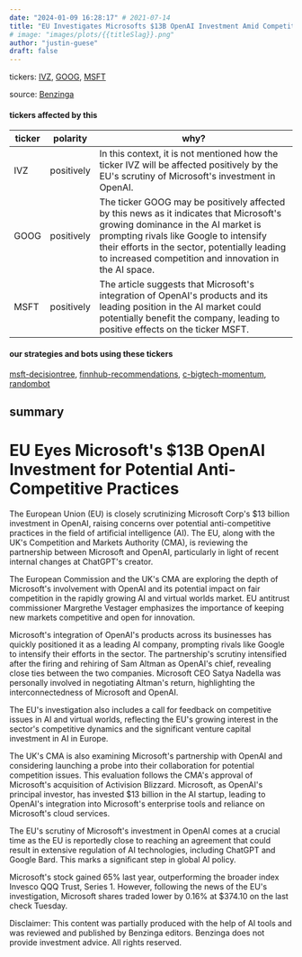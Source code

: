 ```yaml
---
date: "2024-01-09 16:28:17" # 2021-07-14
title: "EU Investigates Microsofts $13B OpenAI Investment Amid Competition Concerns"
# image: "images/plots/{{titleSlag}}.png"
author: "justin-guese"
draft: false
---
```

tickers: <a href='https://finance.yahoo.com/quote/IVZ' target='_blank'>IVZ</a>, <a href='https://finance.yahoo.com/quote/GOOG' target='_blank'>GOOG</a>, <a href='https://finance.yahoo.com/quote/MSFT' target='_blank'>MSFT</a> 

source: <a href='https://www.benzinga.com/government/24/01/36554760/eu-eyes-microsofts-13b-openai-investment-for-potential-anti-competitive-practices' target='_blank'>Benzinga</a>

#### tickers affected by this

| ticker | polarity | why? |
|------------|------------|------------|
| IVZ | positively | In this context, it is not mentioned how the ticker IVZ will be affected positively by the EU's scrutiny of Microsoft's investment in OpenAI. |
| GOOG | positively | The ticker GOOG may be positively affected by this news as it indicates that Microsoft's growing dominance in the AI market is prompting rivals like Google to intensify their efforts in the sector, potentially leading to increased competition and innovation in the AI space. |
| MSFT | positively | The article suggests that Microsoft's integration of OpenAI's products and its leading position in the AI market could potentially benefit the company, leading to positive effects on the ticker MSFT. |



#### our strategies and bots using these tickers

[msft-decisiontree](/strategies/msft-decisiontree), [finnhub-recommendations](/strategies/finnhub-recommendations), [c-bigtech-momentum](/strategies/c-bigtech-momentum), [randombot](/strategies/randombot)

## summary

# EU Eyes Microsoft's $13B OpenAI Investment for Potential Anti-Competitive Practices

The European Union (EU) is closely scrutinizing Microsoft Corp's $13 billion investment in OpenAI, raising concerns over potential anti-competitive practices in the field of artificial intelligence (AI). The EU, along with the UK's Competition and Markets Authority (CMA), is reviewing the partnership between Microsoft and OpenAI, particularly in light of recent internal changes at ChatGPT's creator.

The European Commission and the UK's CMA are exploring the depth of Microsoft's involvement with OpenAI and its potential impact on fair competition in the rapidly growing AI and virtual worlds market. EU antitrust commissioner Margrethe Vestager emphasizes the importance of keeping new markets competitive and open for innovation.

Microsoft's integration of OpenAI's products across its businesses has quickly positioned it as a leading AI company, prompting rivals like Google to intensify their efforts in the sector. The partnership's scrutiny intensified after the firing and rehiring of Sam Altman as OpenAI's chief, revealing close ties between the two companies. Microsoft CEO Satya Nadella was personally involved in negotiating Altman's return, highlighting the interconnectedness of Microsoft and OpenAI.

The EU's investigation also includes a call for feedback on competitive issues in AI and virtual worlds, reflecting the EU's growing interest in the sector's competitive dynamics and the significant venture capital investment in AI in Europe.

The UK's CMA is also examining Microsoft's partnership with OpenAI and considering launching a probe into their collaboration for potential competition issues. This evaluation follows the CMA's approval of Microsoft's acquisition of Activision Blizzard. Microsoft, as OpenAI's principal investor, has invested $13 billion in the AI startup, leading to OpenAI's integration into Microsoft's enterprise tools and reliance on Microsoft's cloud services.

The EU's scrutiny of Microsoft's investment in OpenAI comes at a crucial time as the EU is reportedly close to reaching an agreement that could result in extensive regulation of AI technologies, including ChatGPT and Google Bard. This marks a significant step in global AI policy.

Microsoft's stock gained 65% last year, outperforming the broader index Invesco QQQ Trust, Series 1. However, following the news of the EU's investigation, Microsoft shares traded lower by 0.16% at $374.10 on the last check Tuesday.

Disclaimer: This content was partially produced with the help of AI tools and was reviewed and published by Benzinga editors. Benzinga does not provide investment advice. All rights reserved.